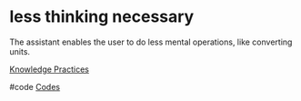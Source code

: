 # less thinking necessary
The assistant enables the user to do less mental operations, like converting units.

[Knowledge Practices](output/themes/Knowledge%20Practices.md)

#code [Codes](output/codes/Codes.md)